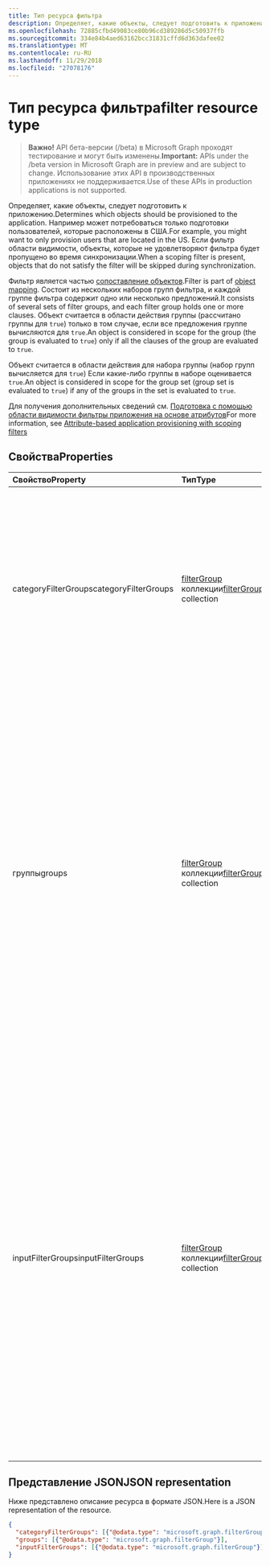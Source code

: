 ```yaml
---
title: Тип ресурса фильтра
description: Определяет, какие объекты, следует подготовить к приложению. Например может потребоваться только подготовки пользователей, которые расположены в США. Если фильтр области видимости, объекты, которые не удовлетворяют фильтра будет пропущено во время синхронизации.
ms.openlocfilehash: 72885cfbd49083ce80b96cd389286d5c50937ffb
ms.sourcegitcommit: 334e84b4aed63162bcc31831cffd6d363dafee02
ms.translationtype: MT
ms.contentlocale: ru-RU
ms.lasthandoff: 11/29/2018
ms.locfileid: "27078176"
---
```

# <a name="filter-resource-type"></a><span data-ttu-id="52ff2-105">Тип ресурса фильтра</span><span class="sxs-lookup"><span data-stu-id="52ff2-105">filter resource type</span></span>

> <span data-ttu-id="52ff2-106">**Важно!** API бета-версии (/beta) в Microsoft Graph проходят тестирование и могут быть изменены.</span><span class="sxs-lookup"><span data-stu-id="52ff2-106">**Important:** APIs under the /beta version in Microsoft Graph are in preview and are subject to change.</span></span> <span data-ttu-id="52ff2-107">Использование этих API в производственных приложениях не поддерживается.</span><span class="sxs-lookup"><span data-stu-id="52ff2-107">Use of these APIs in production applications is not supported.</span></span>

<span data-ttu-id="52ff2-108">Определяет, какие объекты, следует подготовить к приложению.</span><span class="sxs-lookup"><span data-stu-id="52ff2-108">Determines which objects should be provisioned to the application.</span></span> <span data-ttu-id="52ff2-109">Например может потребоваться только подготовки пользователей, которые расположены в США.</span><span class="sxs-lookup"><span data-stu-id="52ff2-109">For example, you might want to only provision users that are located in the US.</span></span> <span data-ttu-id="52ff2-110">Если фильтр области видимости, объекты, которые не удовлетворяют фильтра будет пропущено во время синхронизации.</span><span class="sxs-lookup"><span data-stu-id="52ff2-110">When a scoping filter is present, objects that do not satisfy the filter will be skipped during synchronization.</span></span>

<span data-ttu-id="52ff2-111">Фильтр является частью [сопоставление объектов](synchronization-objectmapping.md).</span><span class="sxs-lookup"><span data-stu-id="52ff2-111">Filter is part of [object mapping](synchronization-objectmapping.md).</span></span> <span data-ttu-id="52ff2-112">Состоит из нескольких наборов групп фильтра, и каждой группе фильтра содержит одно или несколько предложений.</span><span class="sxs-lookup"><span data-stu-id="52ff2-112">It consists of several sets of filter groups, and each filter group holds one or more clauses.</span></span> <span data-ttu-id="52ff2-113">Объект считается в области действия группы (рассчитано группы для `true`) только в том случае, если все предложения группе вычисляются для `true`.</span><span class="sxs-lookup"><span data-stu-id="52ff2-113">An object is considered in scope for the group (the group is evaluated to `true`) only if all the clauses of the group are evaluated to `true`.</span></span>

<span data-ttu-id="52ff2-114">Объект считается в области действия для набора группы (набор групп вычисляется для `true`) Если какие-либо группы в наборе оценивается `true`.</span><span class="sxs-lookup"><span data-stu-id="52ff2-114">An object is considered in scope for the group set (group set is evaluated to `true`) if any of the groups in the set is evaluated to `true`.</span></span>

<span data-ttu-id="52ff2-115">Для получения дополнительных сведений см. [Подготовка с помощью области видимости фильтры приложения на основе атрибутов](https://docs.microsoft.com/en-us/azure/active-directory/active-directory-saas-scoping-filters)</span><span class="sxs-lookup"><span data-stu-id="52ff2-115">For more information, see [Attribute-based application provisioning with scoping filters](https://docs.microsoft.com/en-us/azure/active-directory/active-directory-saas-scoping-filters)</span></span>

## <a name="properties"></a><span data-ttu-id="52ff2-116">Свойства</span><span class="sxs-lookup"><span data-stu-id="52ff2-116">Properties</span></span>
| <span data-ttu-id="52ff2-117">Свойство</span><span class="sxs-lookup"><span data-stu-id="52ff2-117">Property</span></span>     | <span data-ttu-id="52ff2-118">Тип</span><span class="sxs-lookup"><span data-stu-id="52ff2-118">Type</span></span>   |<span data-ttu-id="52ff2-119">Description</span><span class="sxs-lookup"><span data-stu-id="52ff2-119">Description</span></span>|
|:---------------|:--------|:----------|
|<span data-ttu-id="52ff2-120">categoryFilterGroups</span><span class="sxs-lookup"><span data-stu-id="52ff2-120">categoryFilterGroups</span></span>|<span data-ttu-id="52ff2-121">[filterGroup](synchronization-filtergroup.md) коллекции</span><span class="sxs-lookup"><span data-stu-id="52ff2-121">[filterGroup](synchronization-filtergroup.md) collection</span></span>|<span data-ttu-id="52ff2-122">`*Experimental*`Используются для определения, является ли указанный объект принадлежит группе установлен фильтр и будут обрабатываться как часть этого сопоставления объектов.</span><span class="sxs-lookup"><span data-stu-id="52ff2-122">`*Experimental*` Filter group set used to decide whether given object belongs and should be processed as part of this object mapping.</span></span> <span data-ttu-id="52ff2-123">Объект считается в области \*Если какие-либо группы в коллекции оценивается `true` \*.</span><span class="sxs-lookup"><span data-stu-id="52ff2-123">An object is considered in scope *if ANY of the groups in the collection is evaluated to `true`*.</span></span>|
|<span data-ttu-id="52ff2-124">группы</span><span class="sxs-lookup"><span data-stu-id="52ff2-124">groups</span></span>|<span data-ttu-id="52ff2-125">[filterGroup](synchronization-filtergroup.md) коллекции</span><span class="sxs-lookup"><span data-stu-id="52ff2-125">[filterGroup](synchronization-filtergroup.md) collection</span></span>|<span data-ttu-id="52ff2-126">Фильтровать набор группы, используемый в том, является ли указанный объект в области действия для подготовки.</span><span class="sxs-lookup"><span data-stu-id="52ff2-126">Filter group set used to decide whether given object is in scope for provisioning.</span></span> <span data-ttu-id="52ff2-127">**Это фильтр, который должен использоваться в большинстве случаев**.</span><span class="sxs-lookup"><span data-stu-id="52ff2-127">**This is the filter which should be used in most cases**.</span></span> <span data-ttu-id="52ff2-128">Объект, используемый для удовлетворения этот фильтр в данный момент и затем объект или фильтр был изменен, поэтому этот фильтр не больше, удовлетворены такого объекта \* будет получить отзыва подготовить к работе».</span><span class="sxs-lookup"><span data-stu-id="52ff2-128">If an object used to satisfy this filter at a given moment, and then the object or the filter was changed so that filter is not satisfied any longer, such object \*will get de-provisioned".</span></span> <span data-ttu-id="52ff2-129">Объект считается в области \*Если какие-либо группы в коллекции оценивается `true` \*.</span><span class="sxs-lookup"><span data-stu-id="52ff2-129">An object is considered in scope *if ANY of the groups in the collection is evaluated to `true`*.</span></span>|
|<span data-ttu-id="52ff2-130">inputFilterGroups</span><span class="sxs-lookup"><span data-stu-id="52ff2-130">inputFilterGroups</span></span>|<span data-ttu-id="52ff2-131">[filterGroup](synchronization-filtergroup.md) коллекции</span><span class="sxs-lookup"><span data-stu-id="52ff2-131">[filterGroup](synchronization-filtergroup.md) collection</span></span>|<span data-ttu-id="52ff2-132">`*Experimental*`Фильтровать набор группы, используемый для фильтрации объектов на ранней стадии чтения их из каталога.</span><span class="sxs-lookup"><span data-stu-id="52ff2-132">`*Experimental*` Filter group set used to filter out objects at the early stage of reading them from the directory.</span></span> <span data-ttu-id="52ff2-133">Если объект не удовлетворяют этот фильтр, которые не будут обрабатываться Дополнительно.</span><span class="sxs-lookup"><span data-stu-id="52ff2-133">If an object doesn't satisfy this filter it will not be processed further.</span></span> <span data-ttu-id="52ff2-134">Важно понимать, что если объект используются для удовлетворения этот фильтр в данный момент, а затем объект или фильтр изменен, этот фильтр больше не выполняется, например объекта *будет не получите отзыва подготовить к работе*.</span><span class="sxs-lookup"><span data-stu-id="52ff2-134">Important to understand is that if an object used to satisfy this filter at a given moment, and then the object or the filter was changed so that filter is no longer satisfied, such object *will NOT get de-provisioned*.</span></span> <span data-ttu-id="52ff2-135">Объект считается в области \*Если какие-либо группы в коллекции оценивается `true` \*.</span><span class="sxs-lookup"><span data-stu-id="52ff2-135">An object is considered in scope *if ANY of the groups in the collection is evaluated to `true`*.</span></span> |

## <a name="json-representation"></a><span data-ttu-id="52ff2-136">Представление JSON</span><span class="sxs-lookup"><span data-stu-id="52ff2-136">JSON representation</span></span>

<span data-ttu-id="52ff2-137">Ниже представлено описание ресурса в формате JSON.</span><span class="sxs-lookup"><span data-stu-id="52ff2-137">Here is a JSON representation of the resource.</span></span>

<!-- {
  "blockType": "resource",
  "optionalProperties": [

  ],
  "@odata.type": "microsoft.graph.filter"
}-->

```json
{
  "categoryFilterGroups": [{"@odata.type": "microsoft.graph.filterGroup"}],
  "groups": [{"@odata.type": "microsoft.graph.filterGroup"}],
  "inputFilterGroups": [{"@odata.type": "microsoft.graph.filterGroup"}]
}

```

<!-- uuid: 8fcb5dbc-d5aa-4681-8e31-b001d5168d79
2015-10-25 14:57:30 UTC -->
<!-- {
  "type": "#page.annotation",
  "description": "filter resource",
  "keywords": "",
  "section": "documentation",
  "tocPath": ""
}-->